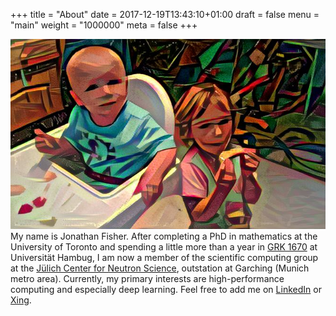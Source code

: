 +++
title = "About"
date = 2017-12-19T13:43:10+01:00
draft = false
menu = "main"
weight = "1000000"
meta = false
+++


![transferred children](/img/transfer.jpg#float)
My name is Jonathan Fisher. After completing a PhD in mathematics at the University of Toronto and spending a little more than a year in [GRK 1670](http://grk1670.math.uni-hamburg.de/) at Universität Hambug, I am now a member of the scientific computing group at the [Jülich Center for Neutron Science](http://www.fz-juelich.de/jcns/EN/Home/home_node.html), outstation at Garching (Munich metro area). Currently, my primary interests are high-performance computing and especially deep learning. Feel free to add me on [LinkedIn](https://www.linkedin.com/in/jonathanfisher10/) or [Xing](https://www.xing.com/profile/Jonathan_Fisher3).
